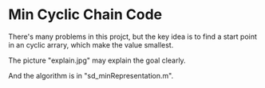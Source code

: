 # Min Cyclic Chain Code

There's many problems in this projct, 
but the key idea is to find a start point in an cyclic arrary,
which make the value smallest.

The picture "explain.jpg" may explain the goal clearly.

And the algorithm is in "sd_minRepresentation.m".

